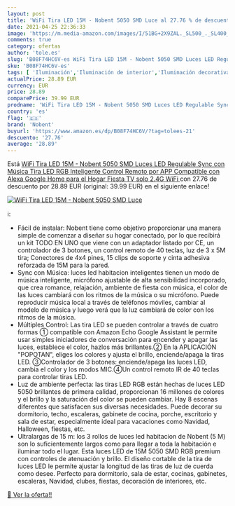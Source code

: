 ```yaml
---
layout: post
title: 'WiFi Tira LED 15M - Nobent 5050 SMD Luce al 27.76 % de descuento'
date: 2021-04-25 22:36:33
image: 'https://m.media-amazon.com/images/I/51BG+2X9ZAL._SL500_._SL400_.jpg'
comments: true
category: ofertas
author: 'tole.es'
slug: 'B08F74HC6V-es WiFi Tira LED 15M - Nobent 5050 SMD Luces LED Regulable...'
sku: 'B08F74HC6V-es'
tags: [ 'Iluminación','Iluminación de interior','Iluminación decorativa y para usos específicos de interior','Tiras LED de interior','alexa','google','home','nobent', ]
actualPrice: 28.89 EUR
currency: EUR
price: 28.89
comparePrice: 39.99 EUR
prodname: 'WiFi Tira LED 15M - Nobent 5050 SMD Luces LED Regulable Sync con Música  Tira LED RGB Inteligente Control Remoto por APP  Compatible con Alexa  Google Home para el Hogar  Fiesta  TV solo 2.4G WiFi '
country: 'es'
flag: '🇪🇸'
brand: 'Nobent'
buyurl: 'https://www.amazon.es/dp/B08F74HC6V/?tag=tolees-21'
descuento: '27.76'
average: '28.89'
---
```


Está [WiFi Tira LED 15M - Nobent 5050 SMD Luces LED Regulable Sync con Música  Tira LED RGB Inteligente Control Remoto por APP  Compatible con Alexa  Google Home para el Hogar  Fiesta  TV solo 2.4G WiFi ](https://www.amazon.es/dp/B08F74HC6V/?tag=tolees-21) con 27.76 de descuento por 28.89 EUR (original: 39.99 EUR) en el siguiente enlace!

[![WiFi Tira LED 15M - Nobent 5050 SMD Luce](https://m.media-amazon.com/images/I/51BG+2X9ZAL._SL500_._SL400_.jpg)](https://www.amazon.es/dp/B08F74HC6V/?tag=tolees-21)

ℹ️:

- Fácil de instalar: Nobent tiene como objetivo proporcionar una manera simple de comenzar a diseñar su hogar conectado, por lo que recibirá un kit TODO EN UNO que viene con un adaptador listado por CE, un controlador de 3 botones, un control remoto de 40 teclas, luz de 3 x 5M tira; Conectores de 4x4 pines, 15 clips de soporte y cinta adhesiva reforzada de 15M para la pared.
- Sync con Música: luces led habitacion inteligentes tienen un modo de música inteligente, micrófono ajustable de alta sensibilidad incorporado, que crea romance, relajación, ambiente de fiesta con música, el color de las luces cambiará con los ritmos de la música o su micrófono. Puede reproducir música local a través de teléfonos móviles, cambiar al modelo de música y luego verá que la luz cambiará de color con los ritmos de la música.
- Múltiples Control: Las tira LED se pueden controlar a través de cuatro formas ① compatible con Amazon Echo Google Assistant le permite usar simples iniciadores de conversación para encender y apagar las luces, establece el color, hazlos más brillantes.② En la APLICACIÓN "POPOTAN", eliges los colores y ajusta el brillo, enciende/apaga la tiras LED. ③Controlador de 3 botones: enciende/apaga las luces LED, cambia el color y los modos MIC.④Un control remoto IR de 40 teclas para controlar tiras LED.
- Luz de ambiente perfecta: las tiras LED RGB están hechas de luces LED 5050 brillantes de primera calidad, proporcionan 16 millones de colores y el brillo y la saturación del color se pueden cambiar. Hay 8 escenas diferentes que satisfacen sus diversas necesidades. Puede decorar su dormitorio, techo, escaleras, gabinete de cocina, porche, escritorio y sala de estar, especialmente ideal para vacaciones como Navidad, Halloween, fiestas, etc.
- Ultralargas de 15 m: los 3 rollos de luces led habitacion de Nobent (5 M) son lo suficientemente largos como para llegar a toda la habitación e iluminar todo el lugar. Esta luces LED de 15M 5050 SMD RGB premium con controles de atenuación y brillo. El diseño cortable de la tira de luces LED le permite ajustar la longitud de las tiras de luz de cuerda como desee. Perfecto para dormitorio, sala de estar, cocinas, gabinetes, escaleras, Navidad, clubes, fiestas, decoración de interiores, etc.

[🛒 Ver la oferta!!](https://www.amazon.es/dp/B08F74HC6V/?tag=tolees-21)
